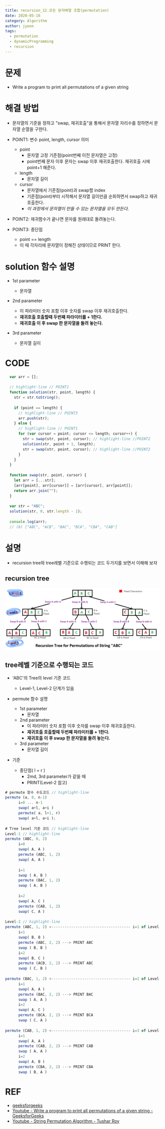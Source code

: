 ```yaml
---
title: recursion_12.모든 문자배열 조합(permutation)
date: 2020-05-16
category: Algorithm
author: jyoon
tags:
  - permutation
  - dynamicProgramming
  - recursion
---
```


# 문제

- Write a program to print all permutations of a given string

# 해결 방법

- 문자열의 기준을 정하고 "swap, 재귀호출"을 통해서 문자열 자리수를 정하면서 문자열 순열을 구한다.

- POINT1: 변수 point, length, cursor 의미
    - point
        - 문자열 고정 기준점(point번째 이전 문자열은 고정)
        - point번째 문자 이후 문자는 swap 이후 재귀호출한다. 재귀호출 시에 point+1 해준다.
    - length
        - 문자열 길이
    - cursor
        - 문자열에서 기준점(point)과 swap할 index
        - 기준점(point)부터 시작해서 문자열 길이만큼 순회하면서 swap하고 재귀호출한다.
        - _이 과정에서 문자열이 만들 수 있는 문자열을 모두 만든다._
- POINT2: 재귀함수가 끝나면 문자를 원래대로 돌려놓는다.
- POINT3: 종단점
    - point == length
    - 이 때 각자리에 문자열이 정해진 상태이므로 PRINT 한다.

# solution 함수 설명

- 1st parameter
    - 문자열

- 2nd parameter
    - 이 파라미터 숫자 포함 이후 숫자를 swap 이후 재귀호출한다.
    - **재귀호출 호출할때 두번째 파라미터를 + 1한다.**
    - **재귀호출 이 후 swap 한 문자열을 돌려 놓는다.**
- 3rd parameter
    - 문자열 길이

# CODE

```js
  var arr = [];

  // highlight-line // POINT1
  function solution(str, point, length) {
    str = str.toString();

    if (point == length) {
      // highlight-line // POINT3
      arr.push(str);
    } else {
      // highlight-line // POINT1
      for (var cursor = point; cursor <= length; cursor++) {
        str = swap(str, point, cursor); // highlight-line //POINT2
        solution(str, point + 1, length); 
        str = swap(str, point, cursor); // highlight-line //POINT2
      }
    }
  }

  function swap(str, point, cursor) {
    let arr = [...str];
    [arr[point], arr[cursor]] = [arr[cursor], arr[point]];
    return arr.join("");
  }

  var str = "ABC";
  solution(str, 0, str.length - 1);

  console.log(arr);
  // (6) ["ABC", "ACB", "BAC", "BCA", "CBA", "CAB"]
```

# 설명

- recursion tree와 tree레벨 기준으로 수행되는 코드 두가지를 보면서 이해해 보자

## recursion tree

![](./permutationsTree.png)

## tree레벨 기준으로 수행되는 코드

- 'ABC'의 Tree의 level 기준 코드
    - Level-1, Level-2 단계가 있음

- permute 함수 설명
    - 1st parameter
        - 문자열
    - 2nd parameter
        - 이 파라미터 숫자 포함 이후 숫자를 swap 이후 재귀호출한다.
        - **재귀호출 호출할때 두번째 파라미터를 + 1한다.**
        - **재귀호출 이 후 swap 한 문자열을 돌려 놓는다.**
    - 3rd parameter
        - 문자열 길이
- 기준
    - 종단점( l = r )
        - 2md, 3rd parameter가 같을 때
        - PRINT(Level-2 참고)

```js
# permute 함수 수도코드 // highlight-line
permute (a, 0, n-1) 
      i=0 ... n-1
      swap( a+l, a+i )
      permute( a, l+1, r)
      swap( a+l, a+i );

# Tree level 기준 코드 // highlight-line
Level-1 // highlight-line
permute (ABC, 0, 2)
      i=0
      swap( A, A )
      permute (ABC, 1, 2)
      swap( A, A )

      i=1
      swap ( A, B )
      permute (BAC, 1, 2)
      swap ( A, B )

      i=2
      swap( A, C )
      permute (CAB, 1, 2)
      swap( C, A )

Level-2 // highlight-line
permute (ABC, 1, 2) <------------------------------------ i=1 of Level-1
      i=1
      swap( B, B )
      permute (ABC, 2, 2) ---> PRINT ABC
      swap ( B, B )
      i=2
      swap( B, C )
      permute (ACB, 2, 2) ---> PRINT ABC
      swap ( C, B )

permute (BAC, 1, 2) <------------------------------------ i=2 of Level-1
      i=1
      swap( A, A )
      permute (BAC, 2, 2) ---> PRINT BAC
      swap ( A, A )
      i=2
      swap( A, C )
      permute (BCA, 2, 2) ---> PRINT BCA
      swap ( C, A )  

permute (CAB, 1, 2) <------------------------------------ i=3 of Level-1
      i=1
      swap( A, A )
      permute (CAB, 2, 2) ---> PRINT CAB
      swap ( A, A )
      i=2
      swap( A, B )
      permute (CBA, 2, 2) ---> PRINT CBA
      swap ( B, A ) 
```

# REF

- [geeksforgeeks](https://www.geeksforgeeks.org/write-a-c-program-to-print-all-permutations-of-a-given-string/)
- [Youtube - Write a program to print all permutations of a given string - GeeksforGeeks](https://www.youtube.com/watch?time_continue=472&v=AfxHGNRtFac&feature=emb_logo)
- [Youtube - String Permutation Algorithm - Tushar Roy](https://www.youtube.com/watch?v=nYFd7VHKyWQ&t=451s)
